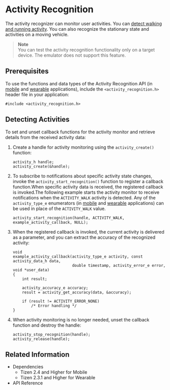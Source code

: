 # Activity Recognition

The activity recognizer can monitor user activities. You can [detect walking and running activity](#activity). You can also recognize the stationary state and activities on a moving vehicle.

> **Note**  
> You can test the activity recognition functionality only on a target device. The emulator does not support this feature.

## Prerequisites

To use the functions and data types of the Activity Recognition API (in [mobile](../../../../org.tizen.native.mobile.apireference/group__CAPI__CONTEXT__ACTIVITY__MODULE.html) and [wearable](../../../../org.tizen.native.wearable.apireference/group__CAPI__CONTEXT__ACTIVITY__MODULE.html) applications), include the `<activity_recognition.h>` header file in your application:

```
#include <activity_recognition.h>
```

## Detecting Activities

To set and unset callback functions for the activity monitor and retrieve details from the received activity data:

1. Create a handle for activity monitoring using the `activity_create()` function:

    ```
    activity_h handle;
    activity_create(&handle);
    ```

2. To subscribe to notifications about specific activity state changes, invoke the `activity_start_recognition()` function to register a callback function.When specific activity data is received, the registered callback is invoked.The following example starts the activity monitor to receive notifications when the `ACTIVITY_WALK` activity is detected. Any of the `activity_type_e` enumerators (in [mobile](../../../../org.tizen.native.mobile.apireference/group__CAPI__CONTEXT__ACTIVITY__MODULE.html#gae17e97a1a51a9d5d5d8330f29f4a895d) and [wearable](../../../../org.tizen.native.wearable.apireference/group__CAPI__CONTEXT__ACTIVITY__MODULE.html#gae17e97a1a51a9d5d5d8330f29f4a895d) applications) can be used in place of the `ACTIVITY_WALK` value.

    ```
    activity_start_recognition(handle, ACTIVITY_WALK, example_activity_callback, NULL);
    ```

3. When the registered callback is invoked, the current activity is delivered as a parameter, and you can extract the accuracy of the recognized activity:

   ```
   void
   example_activity_callback(activity_type_e activity, const activity_data_h data,
                             double timestamp, activity_error_e error, void *user_data)
   {
       int result;

       activity_accuracy_e accuracy;
       result = activity_get_accuracy(data, &accuracy);

       if (result != ACTIVITY_ERROR_NONE)
           /* Error handling */
   }
   ```

4. When activity monitoring is no longer needed, unset the callback function and destroy the handle:

   ```
   activity_stop_recognition(handle);
   activity_release(handle);
   ```
## Related Information
- Dependencies
  - Tizen 2.4 and Higher for Mobile
  - Tizen 2.3.1 and Higher for Wearable
- API Reference


